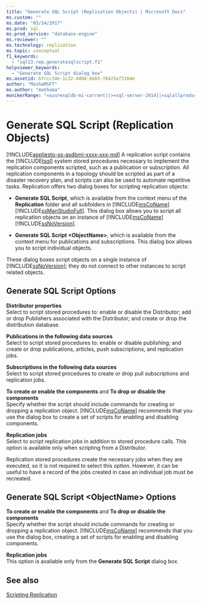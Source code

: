 ```yaml
---
title: "Generate SQL Script (Replication Objects) | Microsoft Docs"
ms.custom: ""
ms.date: "03/14/2017"
ms.prod: sql
ms.prod_service: "database-engine"
ms.reviewer: ""
ms.technology: replication
ms.topic: conceptual
f1_keywords: 
  - "sql13.rep.generatesqlscript.f1"
helpviewer_keywords: 
  - "Generate SQL Script dialog box"
ms.assetid: b7ccc34e-1c22-44b8-8eb5-f6423af3164e
author: "MashaMSFT"
ms.author: "mathoma"
monikerRange: "=azuresqldb-mi-current||>=sql-server-2014||=sqlallproducts-allversions"
---
```

# Generate SQL Script (Replication Objects)
[!INCLUDE[appliesto-ss-asdbmi-xxxx-xxx-md](../../includes/appliesto-ss-asdbmi-xxxx-xxx-md.md)]
  A replication script contains the [!INCLUDE[tsql](../../includes/tsql-md.md)] system stored procedures necessary to implement the replication components scripted, such as a publication or subscription. All replication components in a topology should be scripted as part of a disaster recovery plan, and scripts can also be used to automate repetitive tasks. Replication offers two dialog boxes for scripting replication objects:  
  
-   **Generate SQL Script**, which is available from the context menu of the **Replication** folder and all subfolders in [!INCLUDE[msCoName](../../includes/msconame-md.md)] [!INCLUDE[ssManStudioFull](../../includes/ssmanstudiofull-md.md)]. This dialog box allows you to script all replication objects on an instance of [!INCLUDE[msCoName](../../includes/msconame-md.md)] [!INCLUDE[ssNoVersion](../../includes/ssnoversion-md.md)].  
  
-   **Generate SQL Script \<ObjectName>**, which is available from the context menu for publications and subscriptions. This dialog box allows you to script individual objects.  
  
 These dialog boxes script objects on a single instance of [!INCLUDE[ssNoVersion](../../includes/ssnoversion-md.md)]; they do not connect to other instances to script related objects.  
  
## Generate SQL Script Options  
 **Distributor properties**  
 Select to script stored procedures to: enable or disable the Distributor; add or drop Publishers associated with the Distributor; and create or drop the distribution database.  
  
 **Publications in the following data sources**  
 Select to script stored procedures to: enable or disable publishing; and create or drop publications, articles, push subscriptions, and replication jobs.  
  
 **Subscriptions in the following data sources**  
 Select to script stored procedures to create or drop pull subscriptions and replication jobs.  
  
 **To create or enable the components** and **To drop or disable the components**  
 Specify whether the script should include commands for creating or dropping a replication object. [!INCLUDE[msCoName](../../includes/msconame-md.md)] recommends that you use the dialog box to create a set of scripts for enabling and disabling components.  
  
 **Replication jobs**  
 Select to script replication jobs in addition to stored procedure calls. This option is available only when scripting from a Distributor.  
  
 Replication stored procedures create the necessary jobs when they are executed, so it is not required to select this option. However, it can be useful to have a record of the jobs created in case an individual job must be recreated.  
  
## Generate SQL Script \<ObjectName> Options  
 **To create or enable the components** and **To drop or disable the components**  
 Specify whether the script should include commands for creating or dropping a replication object. [!INCLUDE[msCoName](../../includes/msconame-md.md)] recommends that you use the dialog box, creating a set of scripts for enabling and disabling components.  
  
 **Replication jobs**  
 This option is available only from the **Generate SQL Script** dialog box.  
  
## See also  
 [Scripting Replication](../../relational-databases/replication/scripting-replication.md)  
  
  
